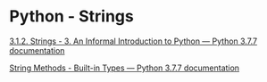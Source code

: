 # Python - Strings

[3.1.2. Strings - 3. An Informal Introduction to Python — Python 3.7.7 documentation](https://docs.python.org/3.7/tutorial/introduction.html#strings)

[String Methods - Built-in Types — Python 3.7.7 documentation](https://docs.python.org/3.7/library/stdtypes.html#string-methods)
